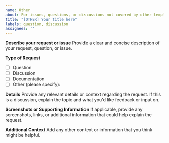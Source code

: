 ```yaml
---
name: Other
about: For issues, questions, or discussions not covered by other templates
title: "[OTHER] Your title here"
labels: question, discussion
assignees: ''
---
```


**Describe your request or issue**
Provide a clear and concise description of your request, question, or issue.

**Type of Request**
- [ ] Question
- [ ] Discussion
- [ ] Documentation
- [ ] Other (please specify):

**Details**
Provide any relevant details or context regarding the request. If this is a discussion, explain the topic and what you'd like feedback or input on.

**Screenshots or Supporting Information**
If applicable, provide any screenshots, links, or additional information that could help explain the request.

**Additional Context**
Add any other context or information that you think might be helpful.